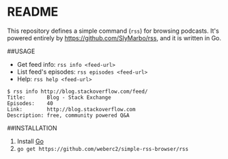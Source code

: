 README
======

This repository defines a simple command (`rss`) for browsing podcasts. It's powered entirely by https://github.com/SlyMarbo/rss, and it is written in Go.

##USAGE
* Get feed info: `rss info <feed-url>`
* List feed's episodes: `rss episodes <feed-url>`
* Help: `rss help <feed-url>`

```
$ rss info http://blog.stackoverflow.com/feed/
Title:       Blog - Stack Exchange
Episodes:    40
Link:        http://blog.stackoverflow.com
Description: free, community powered Q&A
```

##INSTALLATION

1. Install [Go](https://golang.org)
2. `go get https://github.com/weberc2/simple-rss-browser/rss`
